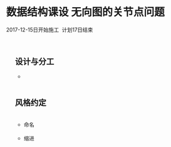<h1> 数据结构课设  无向图的关节点问题 </h1>
<p> 2017-12-15日开始施工  计划17日结束 </p>

<ul style="list-style-type:none;">
  <li>
    <h2>设计与分工</h2>
      <ul>
        <li></li>
      </ul>
  </li>
  <li>
    <h2>风格约定</h2>
      <ul>
        <li>命名</li>
        <li>缩进</li>
      </ul>
  </li>
</ul>

